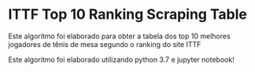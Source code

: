# ITTF Top 10 Ranking Scraping Table
Este algoritmo foi elaborado para obter a tabela dos top 10 melhores jogadores de tênis de mesa segundo o ranking do site ITTF

Este algoritmo foi elaborado utilizando python 3.7 e jupyter notebook!
